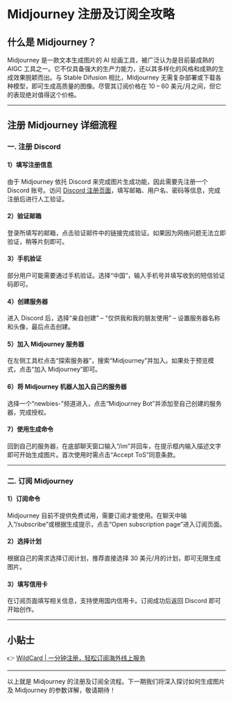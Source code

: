 # Midjourney 注册及订阅全攻略

## 什么是 Midjourney？

Midjourney 是一款文本生成图片的 AI 绘画工具，被广泛认为是目前最成熟的 AIGC 工具之一。它不仅具备强大的生产力能力，还以其多样化的风格和成熟的生成效果脱颖而出。与 Stable Difusion 相比，Midjourney 无需复杂部署或下载各种模型，即可生成高质量的图像。尽管其订阅价格在 10 – 60 美元/月之间，但它的表现绝对值得这个价格。

---

## 注册 Midjourney 详细流程

### 一. 注册 Discord

#### 1）填写注册信息
由于 Midjourney 依托 Discord 来完成图片生成功能，因此需要先注册一个 Discord 账号。访问 [Discord 注册页面](https://discord.com/register)，填写邮箱、用户名、密码等信息，完成注册后进行人工验证。

#### 2）验证邮箱
登录所填写的邮箱，点击验证邮件中的链接完成验证。如果因为网络问题无法立即验证，稍等片刻即可。

#### 3）手机验证
部分用户可能需要通过手机验证。选择“中国”，输入手机号并填写收到的短信验证码即可。

#### 4）创建服务器
进入 Discord 后，选择“亲自创建” – “仅供我和我的朋友使用” – 设置服务器名称和头像，最后点击创建。

#### 5）加入 Midjourney 服务器
在左侧工具栏点击“探索服务器”，搜索“Midjourney”并加入。如果处于预览模式，点击“加入 Midjourney”即可。

#### 6）将 Midjourney 机器人加入自己的服务器
选择一个“newbies-”频道进入，点击“Midjourney Bot”并添加至自己创建的服务器，完成授权。

#### 7）使用生成命令
回到自己的服务器，在底部聊天窗口输入“/im”并回车，在提示框内输入描述文字即可开始生成图片。首次使用时需点击“Accept ToS”同意条款。

---

### 二. 订阅 Midjourney

#### 1）订阅命令
Midjourney 目前不提供免费试用，需要订阅才能使用。在聊天中输入“/subscribe”或根据生成提示，点击“Open subscription page”进入订阅页面。

#### 2）选择计划
根据自己的需求选择订阅计划，推荐直接选择 30 美元/月的计划，即可无限生成图片。

#### 3）填写信用卡
在订阅页面填写相关信息，支持使用国内信用卡。订阅成功后返回 Discord 即可开始创作。

---

## 小贴士

👉 [WildCard | 一分钟注册，轻松订阅海外线上服务](https://bbtdd.com/WildCard)

---

以上就是 Midjourney 的注册及订阅全流程。下一期我们将深入探讨如何生成图片及 Midjourney 的参数详解，敬请期待！